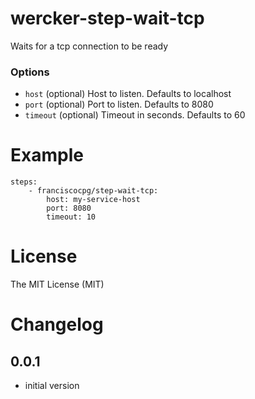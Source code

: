 # wercker-step-wait-tcp
Waits for a tcp connection to be ready

### Options

* `host` (optional) Host to listen. Defaults to localhost
* `port` (optional) Port to listen. Defaults to 8080
* `timeout` (optional) Timeout in seconds. Defaults to 60

# Example

    steps:
        - franciscocpg/step-wait-tcp:
            host: my-service-host
            port: 8080
            timeout: 10

# License

The MIT License (MIT)


# Changelog

## 0.0.1
- initial version